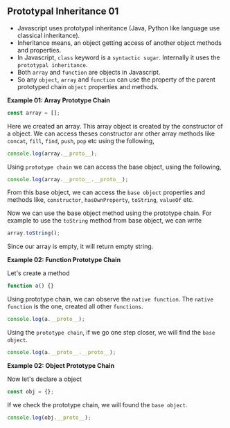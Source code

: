 ## Prototypal Inheritance 01

- Javascript uses prototypal inheritance (Java, Python like language use classical inheritance).
- Inheritance means, an object getting access of another object methods and properties.
- In Javascript, `class` keyword is a `syntactic sugar`. Internally it uses the `prototypal inheritance`.
- Both `array` and `function` are objects in Javascript.
- So any `object`, `array` and `function` can use the property of the parent prototyped chain `object` properties and methods.

**Example 01: Array Prototype Chain**

```js
const array = [];
```

Here we created an array. This array object is created by the constructor of a object. We can access theses constructor anr other array methods like `concat`, `fill`, `find`, `push`, `pop` etc using the following,

```js
console.log(array.__proto__);
```

Using `prototype chain` we can access the base object, using the following,

```js
console.log(array.__proto__.__proto__);
```

From this base object, we can access the `base object` properties and methods like, `constructor`, `hasOwnProperty`, `toString`, `valueOf` etc.

Now we can use the base object method using the prototype chain. For example to use the `toString` method from base object, we can write

```js
array.toString();
```

Since our array is empty, it will return empty string.

**Example 02: Function Prototype Chain**

Let's create a method

```js
function a() {}
```

Using prototype chain, we can observe the `native function`. The `native function` is the one, created all other `functions`.

```js
console.log(a.__proto__);
```

Using the `prototype chain`, if we go one step closer, we will find the `base object`.

```js
console.log(a.__proto__.__proto__);
```

**Example 02: Object Prototype Chain**

Now let's declare a object

```js
const obj = {};
```

If we check the prototype chain, we will found the `base object`.

```js
console.log(obj.__proto__);
```
